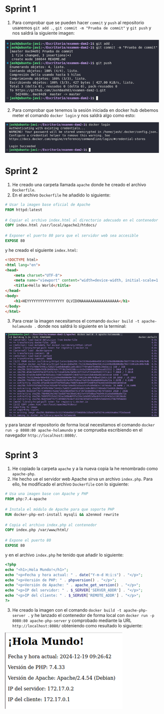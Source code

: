 # Sprint 1

1. Para comprobar que se pueden hacer `commit` y `push` al repositorio usaremos `git add .`, `git commit -m "Prueba de commit"` y `git push` y nos saldrá la siguiente imagen:

![Captura commit de prueba](images/captura_commit.png)

2. Para comprobar que tenemos la sesión iniciada en docker hub debemos meter el comando `docker login` y nos saldrá algo como esto:

![Captura login](images/captura_login.png)

# Sprint 2

1. He creado una carpeta llamada `apache` donde he creado el archivo `Dockerfile`.
2. En el archivo `Dockerfile` he añadido lo siguiente:

```Dockerfile
# Usar la imagen base oficial de Apache
FROM httpd:latest

# Copiar el archivo index.html al directorio adecuado en el contenedor
COPY index.html /usr/local/apache2/htdocs/

# Exponer el puerto 80 para que el servidor web sea accesible
EXPOSE 80
```
y he creado el siguiente `index.html`:

```HTML
<!DOCTYPE html>
<html lang="en">
<head>
    <meta charset="UTF-8">
    <meta name="viewport" content="width=device-width, initial-scale=1.0">
    <title>Hello World</title>
</head>
<body>
    <h1>HEYYYYYYYYYYYYYYYYY OLVIDONAAAAAAAAAAAAAAAAA</h1>
</body>
</html>
```
3. Para crear la imagen necesitamos el comando `docker build -t apache-holamundo .` donde nos saldrá lo siguiente en la terminal:

![Capturda creacion de imagen](images/captura_imagen.png)

y para lanzar el repositorio de forma local necesitamos el comando `docker run -p 8080:80 apache-holamundo` y se comprueba escribiendo en el navegador `http://localhost:8080/`.

# Sprint 3

1. He copiado la carpeta `apache` y a la nueva copia la he renombrado como `apache-php`.
2. He hecho ue el servidor web Apache sirva un archivo `index.php`. Para ello, he modificado el archivo `Dockerfile` con lo siguiente:

```Dockerfile
# Usa una imagen base con Apache y PHP
FROM php:7.4-apache

# Instala el módulo de Apache para que soporte PHP
RUN docker-php-ext-install mysqli && a2enmod rewrite

# Copia el archivo index.php al contenedor
COPY index.php /var/www/html/

# Expone el puerto 80
EXPOSE 80
```
y en el archivo `index.php` he tenido que añadir lo siguiente:

```php
<?php
echo "<h1>¡Hola Mundo!</h1>";
echo "<p>Fecha y hora actual: " . date("Y-m-d H:i:s") . "</p>";
echo "<p>Versión de PHP: " . phpversion() . "</p>";
echo "<p>Versión de Apache: " . apache_get_version() . "</p>";
echo "<p>IP del servidor: " . $_SERVER['SERVER_ADDR'] . "</p>";
echo "<p>IP del cliente: " . $_SERVER['REMOTE_ADDR'] . "</p>";
?>
```

3. He creado la imagen con el comando `docker build -t apache-php-server .` y he lanzado el contenedor de forma local con `docker run -p 8080:80 apache-php-server` y comprobado mediante la URL `http://localhost:8080/` obteniendo como resultado lo siguiente:

![Captura resultado del servidor apache-php levantado](images/captura_apache-php.png)